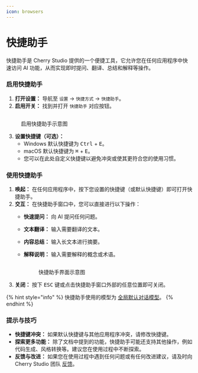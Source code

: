 ```yaml
---
icon: browsers
---
```


# 快捷助手

快捷助手是 Cherry Studio 提供的一个便捷工具，它允许您在任何应用程序中快速访问 AI 功能，从而实现即时提问、翻译、总结和解释等操作。

### 启用快捷助手

1. **打开设置：** 导航至 `设置` -> `快捷方式` -> `快捷助手`。
2. **启用开关：** 找到并打开 `快捷助手` 对应按钮。

<figure><img src="../../.gitbook/assets/快捷助手-0.png" alt=""><figcaption><p>启用快捷助手示意图</p></figcaption></figure>

3. **设置快捷键（可选）：**
   * Windows 默认快捷键为 <kbd>Ctrl</kbd> + <kbd>E</kbd>。
   * macOS 默认快捷键为 <kbd>⌘</kbd> + <kbd>E</kbd>。
   * 您可以在此处自定义快捷键以避免冲突或使其更符合您的使用习惯。

### 使用快捷助手

1. **唤起：** 在任何应用程序中，按下您设置的快捷键（或默认快捷键）即可打开快捷助手。
2. **交互：** 在快捷助手窗口中，您可以直接进行以下操作：
   * **快速提问：** 向 AI 提问任何问题。
   * **文本翻译：** 输入需要翻译的文本。
   * **内容总结：** 输入长文本进行摘要。
   *   **解释说明：** 输入需要解释的概念或术语。

       <figure><img src="../../.gitbook/assets/快捷助手-1.png" alt=""><figcaption><p>快捷助手界面示意图</p></figcaption></figure>
3. **关闭：** 按下 <kbd>ESC</kbd> 键或点击快捷助手窗口外部的任意位置即可关闭。

{% hint style="info" %}
快捷助手使用的模型为 [全局默认对话模型](settings/default-models.md#mo-ren-zhu-shou-mo-xing)。
{% endhint %}

### 提示与技巧

* **快捷键冲突：** 如果默认快捷键与其他应用程序冲突，请修改快捷键。
* **探索更多功能：** 除了文档中提到的功能，快捷助手可能还支持其他操作，例如代码生成、风格转换等。建议您在使用过程中不断探索。
* **反馈与改进：** 如果您在使用过程中遇到任何问题或有任何改进建议，请及时向 Cherry Studio 团队 [反馈](../../../question-contact/suggestions.md)。
